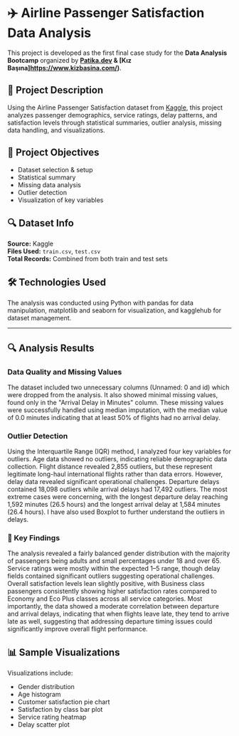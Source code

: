 # ✈️ Airline Passenger Satisfaction Data Analysis

This project is developed as the first final case study for the **Data Analysis Bootcamp** organized by **[Patika.dev](https://www.patika.dev) & [Kız Başına]https://www.kizbasina.com/)**.

## 📌 Project Description

Using the Airline Passenger Satisfaction dataset from [Kaggle](https://www.kaggle.com/datasets/teejmahal20/airline-passenger-satisfaction/data), this project analyzes passenger demographics, service ratings, delay patterns, and satisfaction levels through statistical summaries, outlier analysis, missing data handling, and visualizations.

## 🎯 Project Objectives

- Dataset selection & setup  
- Statistical summary  
- Missing data analysis  
- Outlier detection  
- Visualization of key variables  

## 🔍 Dataset Info

**Source:** Kaggle  
**Files Used:** `train.csv`, `test.csv`  
**Total Records:** Combined from both train and test sets  

## 🛠️ Technologies Used
The analysis was conducted using Python with pandas for data manipulation, matplotlib and seaborn for visualization, and kagglehub for dataset management.

---

## 🔍 Analysis Results

### Data Quality and Missing Values

The dataset included two unnecessary columns (Unnamed: 0 and id) which were dropped from the analysis. It also showed minimal missing values, found only in the "Arrival Delay in Minutes" column. These missing values were successfully handled using median imputation, with the median value of 0.0 minutes indicating that at least 50% of flights had no arrival delay.

### Outlier Detection

Using the Interquartile Range (IQR) method, I analyzed four key variables for outliers. Age data showed no outliers, indicating reliable demographic data collection. Flight distance revealed 2,855 outliers, but these represent legitimate long-haul international flights rather than data errors.
However, delay data revealed significant operational challenges. Departure delays contained 18,098 outliers while arrival delays had 17,492 outliers. The most extreme cases were concerning, with the longest departure delay reaching 1,592 minutes (26.5 hours) and the longest arrival delay at 1,584 minutes (26.4 hours). I have also used Boxplot to further understand the outliers in delays.

### 🧠 Key Findings

The analysis revealed a fairly balanced gender distribution with the majority of passengers being adults and small percentages under 18 and over 65. Service ratings were mostly within the expected 1–5 range, though delay fields contained significant outliers suggesting operational challenges. Overall satisfaction levels lean slightly positive, with Business class passengers consistently showing higher satisfaction rates compared to Economy and Eco Plus classes across all service categories. Most importantly, the data showed a moderate correlation between departure and arrival delays, indicating that when flights leave late, they tend to arrive late as well, suggesting that addressing departure timing issues could significantly improve overall flight performance.

## 📊 Sample Visualizations

Visualizations include:
- Gender distribution  
- Age histogram  
- Customer satisfaction pie chart  
- Satisfaction by class bar plot  
- Service rating heatmap  
- Delay scatter plot  


